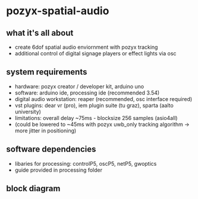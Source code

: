# pozyx-spatial-audio

## what it's all about

- create 6dof spatial audio enviornment with pozyx tracking
- additional control of digital signage players or effect lights via osc

## system requirements

- hardware: pozyx creator / developer kit, arduino uno
- software: arduino ide, processing ide (recommended 3.54)
- digital audio workstation: reaper (recommended, osc interface required)
- vst plugins: dear vr (pro), iem plugin suite (tu graz), sparta (aalto university)
- limitations: overall delay ~75ms - blocksize 256 samples (asio4all)
- (could be lowered to ~45ms with pozyx uwb_only tracking algorithm -> more jitter in positioning)

## software dependencies

- libaries for processing: controlP5, oscP5, netP5, gwoptics
- guide provided in processing folder

## block diagram
